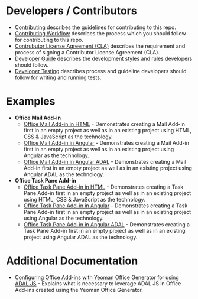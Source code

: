 # Developers / Contributors

- [Contributing](contributing.md) describes the guidelines for contributing to this repo. 
- [Contributing Workflow](contributing-workflow.md) describes the process which you should follow for contributing to this repo. 
- [Contrubutor License Agreement (CLA)](contributor-license-agreement.md) describes the requirement and process of signing a Contributor License Agreement (CLA).
- [Developer Guide](developer-guide.md) describes the development styles and rules developers should follow.
- [Developer Testing](developer-testing.md) describes process and guideline developers should follow for writing and running tests.

# Examples

- **Office Mail Add-in**
  - [Office Mail Add-in in HTML](example-mail-html.md) - Demonstrates creating a Mail Add-in first in an empty project as well as in an existing project using HTML, CSS & JavaScript as the technology.
  - [Office Mail Add-in in Angular](example-mail-ng.md) - Demonstrates creating a Mail Add-in first in an empty project as well as in an existing project using Angular as the technology.
  - [Office Mail Add-in in Angular ADAL](example-mail-ngadal.md) - Demonstrates creating a Mail Add-in first in an empty project as well as in an existing project using Angular ADAL as the technology.
- **Office Task Pane Add-in**
  - [Office Task Pane Add-in in HTML](example-taskpane-html.md) - Demonstrates creating a Task Pane Add-in first in an empty project as well as in an existing project using HTML, CSS & JavaScript as the technology.
  - [Office Task Pane Add-in in Angular](example-taskpane-ng.md) - Demonstrates creating a Task Pane Add-in first in an empty project as well as in an existing project using Angular as the technology.
  - [Office Task Pane Add-in in Angular ADAL](example-taskpane-ngadal.md) - Demonstrates creating a Task Pane Add-in first in an empty project as well as in an existing project using Angular ADAL as the technology.

# Additional Documentation

- [Configuring Office Add-ins with Yeoman Office Generator for using ADAL JS](adal-config.md) - Explains what is necessary to leverage ADAL JS in Office Add-ins created using the Yeoman Office Generator.
